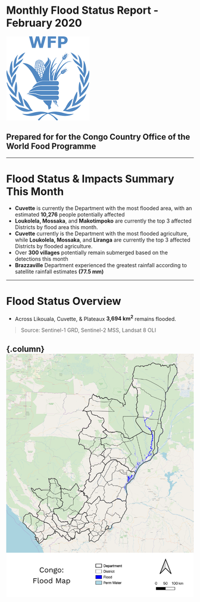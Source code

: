 #  Monthly Flood Status Report - February 2020

![alt text](../assets/wfp-logo.png "Logo Title Text 1")

## Prepared for for the Congo Country Office of the World Food Programme

---
# Flood Status & Impacts Summary This Month
- **Cuvette** is currently the Department with the most flooded area, with an estimated **10,276** people potentially affected
- **Loukolela, Mossaka**, and **Makotimpoko** are currently the top 3 affected Districts by flood area this month.
- **Cuvette** currently is the Department with the most flooded agriculture, while **Loukolela, Mossaka**, and **Liranga** are currently the top 3 affected Districts by flooded agriculture. 
- Over **300 villages** potentially remain submerged based on the detections this month
- **Brazzaville** Department experienced the greatest rainfall according to satellite rainfall estimates **(77.5 mm)**

---
# Flood Status Overview
- Across Likouala, Cuvette, & Plateaux **3,694 km<sup>2</sup>** remains flooded.

> Source: Sentinel-1
> GRD, Sentinel-2
> MSS, Landsat 8 OLI

{.column}
![](../data/congo/2020-01-31/maps/2020-01-31_maps_Congo_flood.png "Congo flood map")
---
